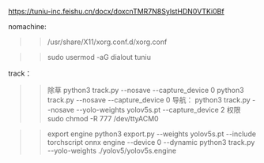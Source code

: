 

https://tuniu-inc.feishu.cn/docx/doxcnTMR7N8SylstHDN0VTKi0Bf


nomachine:
>>/usr/share/X11/xorg.conf.d/xorg.conf 

>>sudo usermod -aG dialout tuniu 




track：
>>除草
>>python3 track.py  --nosave     --capture_device 0
python3 track.py  --nosave     --capture_device 0
>>导航：
>>python3 track.py  --nosave   --yolo-weights yolov5s.pt  --capture_device 2
>>权限
>> sudo chmod -R 777  /dev/ttyACM0

>>export engine 
>>python3 export.py --weights yolov5s.pt --include torchscript onnx engine --device 0 --dynamic
>>python3 track.py --yolo-weights ./yolov5/yolov5s.engine 
